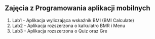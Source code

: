<h2>Zajęcia z Programowania aplikacji mobilnych</h2>
<ol>
    <li>Lab1 - Aplikacja wyliczająca wskaźnik BMI (BMI Calculate)</li>
    <li>Lab2 - Aplikacja rozszerzona o kalkulatro BMR i Menu</li>
    <li>Lab3 - Aplikacja rozszerzona o Quiz oraz Gre</li>
 </ol>

